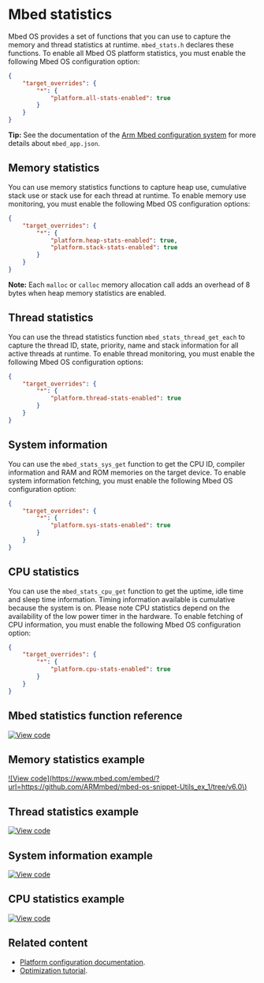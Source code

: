 # Mbed statistics

Mbed OS provides a set of functions that you can use to capture the memory and thread statistics at runtime. `mbed_stats.h` declares these functions. To enable all Mbed OS platform statistics, you must enable the following Mbed OS configuration option:

```json
{
    "target_overrides": {
        "*": {
            "platform.all-stats-enabled": true
        }
    }
}
```

<span class="tips">**Tip:** See the documentation of the [Arm Mbed configuration system](../program-setup/advanced-configuration.html) for more details about `mbed_app.json`. </span>

## Memory statistics

You can use memory statistics functions to capture heap use, cumulative stack use or stack use for each thread at runtime. To enable memory use monitoring, you must enable the following Mbed OS configuration options:

```json
{
    "target_overrides": {
        "*": {
            "platform.heap-stats-enabled": true,
            "platform.stack-stats-enabled": true
        }
    }
}
```

<span class="notes">**Note:** Each `malloc` or `calloc` memory allocation call adds an overhead of 8 bytes when heap memory statistics are enabled.</span>

## Thread statistics

You can use the thread statistics function `mbed_stats_thread_get_each` to capture the thread ID, state, priority, name and stack information for all active threads at runtime. To enable thread monitoring, you must enable the following Mbed OS configuration options:

```json
{
    "target_overrides": {
        "*": {
            "platform.thread-stats-enabled": true
        }
    }
}
```

## System information

You can use the `mbed_stats_sys_get` function to get the CPU ID, compiler information and RAM and ROM memories on the target device. To enable system information fetching, you must enable the following Mbed OS configuration option:

```json
{
    "target_overrides": {
        "*": {
            "platform.sys-stats-enabled": true
        }
    }
}
```

## CPU statistics

You can use the `mbed_stats_cpu_get` function to get the uptime, idle time and sleep time information. Timing information available is cumulative because the system is on. Please note CPU statistics depend on the availability of the low power timer in the hardware. To enable fetching of CPU information, you must enable the following Mbed OS configuration option:

```json
{
    "target_overrides": {
        "*": {
            "platform.cpu-stats-enabled": true
        }
    }
}
```

## Mbed statistics function reference

[![View code](https://www.mbed.com/embed/?type=library)](https://os.mbed.com/docs/mbed-os/development/mbed-os-api-doxy/mbed__stats_8h_source.html)

## Memory statistics example

[![View code](https://www.mbed.com/embed/?url=https://github.com/ARMmbed/mbed-os-snippet-Utils_ex_1/tree/v6.0\)](https://github.com/ARMmbed/mbed-os-snippet-Utils_ex_1/blob/v6.0/main.cpp)

## Thread statistics example

[![View code](https://www.mbed.com/embed/?url=https://github.com/ARMmbed/mbed-os-example-thread-statistics)](https://github.com/ARMmbed/mbed-os-example-thread-statistics/blob/mbed-os-5.15/main.cpp)

## System information example

[![View code](https://www.mbed.com/embed/?url=https://github.com/ARMmbed/mbed-os-example-sys-info)](https://github.com/ARMmbed/mbed-os-example-sys-info/blob/mbed-os-5.15/main.cpp)

## CPU statistics example

[![View code](https://www.mbed.com/embed/?url=https://github.com/ARMmbed/mbed-os-example-cpu-stats)](https://github.com/ARMmbed/mbed-os-example-cpu-stats/blob/mbed-os-5.15/main.cpp)

## Related content

- [Platform configuration documentation](../apis/mbed-statistics.html).
- [Optimization tutorial](../apis/platform-tutorials.html).

